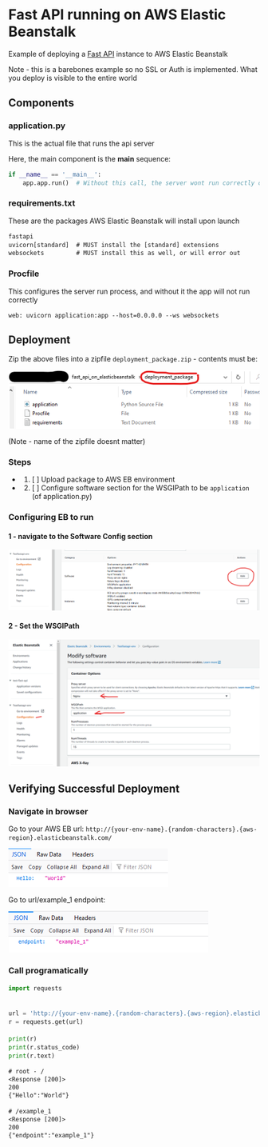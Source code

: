 # Fast API running on AWS Elastic Beanstalk

Example of deploying a [Fast API](https://fastapi.tiangolo.com/) instance to AWS Elastic Beanstalk

Note - this is a barebones example so no SSL or Auth is implemented. What you deploy is visible to the entire world

## Components

### application.py

This is the actual file that runs the api server

Here, the main component is the __main__ sequence:

```python
if __name__ == '__main__':
    app.app.run()  # Without this call, the server wont run correctly on AWS
```

### requirements.txt

These are the packages AWS Elastic Beanstalk will install upon launch

```txt
fastapi
uvicorn[standard]  # MUST install the [standard] extensions
websockets         # MUST install this as well, or will error out
```

### Procfile

This configures the server run process, and without it the app will not run correctly

```Procfile
web: uvicorn application:app --host=0.0.0.0 --ws websockets
```

## Deployment

Zip the above files into a zipfile `deployment_package.zip` - contents must be:

![alt text](./docs/zip_contents.png)

(Note - name of the zipfile doesnt matter)

### Steps

* 1. [ ] Upload package to AWS EB environment
* 2. [ ] Configure software section for the WSGIPath to be `application` (of application.py)

### Configuring EB to run

#### 1 - navigate to the Software Config section

![alt text](./docs/config_software.png)

#### 2 - Set the WSGIPath

![alt text](./docs/wsgi_path.png)

## Verifying Successful Deployment

### Navigate in browser

Go to your AWS EB url: `http://{your-env-name}.{random-characters}.{aws-region}.elasticbeanstalk.com/`

![alt text](./docs/browser_root.png)

Go to url/example_1 endpoint:

![alt text](./docs/browser_example_1.png)

### Call programatically

```python
import requests


url = 'http://{your-env-name}.{random-characters}.{aws-region}.elasticbeanstalk.com/'
r = requests.get(url)

print(r)
print(r.status_code)
print(r.text)
```

```text
# root - /
<Response [200]>
200
{"Hello":"World"}

# /example_1
<Response [200]>
200
{"endpoint":"example_1"}
```
